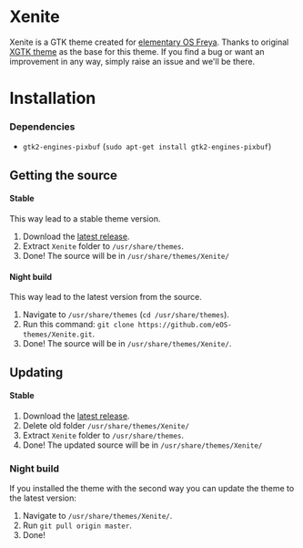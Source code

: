 # Xenite
Xenite is a GTK theme created for [elementary OS Freya](http://elementary.io). Thanks to original [XGTK theme](http://kxmylo.deviantart.com/art/Xgtk-theme-gtk-3-14-3-12-465195148) as the base for this theme.
If you find a bug or want an improvement in any way, simply raise an issue and we'll be there.

# Installation
### Dependencies
* `gtk2-engines-pixbuf` (`sudo apt-get install gtk2-engines-pixbuf`)

## Getting the source
#### Stable
This way lead to a stable theme version.
  1. Download the [latest release](https://github.com/eOS-themes/Xenite/releases).
  2. Extract `Xenite` folder to `/usr/share/themes`.
  3. Done! The source will be in `/usr/share/themes/Xenite/`

#### Night build 
This way lead to the latest version from the source.
  1. Navigate to `/usr/share/themes` (`cd /usr/share/themes`).
  2. Run this command: `git clone https://github.com/eOS-themes/Xenite.git`.
  3. Done! The source will be in `/usr/share/themes/Xenite/`.

## Updating
#### Stable
  1. Download the [latest release](https://github.com/eOS-themes/Xenite/releases).
  2. Delete old folder `/usr/share/themes/Xenite/`
  2. Extract `Xenite` folder to `/usr/share/themes`.
  3. Done! The updated source will be in `/usr/share/themes/Xenite/`

### Night build
If you installed the theme with the second way you can update the theme to the latest version:
  1. Navigate to `/usr/share/themes/Xenite/`.
  2. Run `git pull origin master`.
  3. Done!
